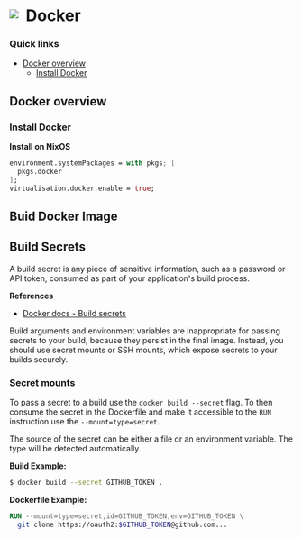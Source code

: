 # Docker <img style="margin: 6px 13px 0px 0px" align="left" src="../../data/images/logo_36x36.png" />

### Quick links
* [Docker overview](#docker-overview)
  * [Install Docker](#install-docker)

## Docker overview

### Install Docker

**Install on NixOS**
```nix
environment.systemPackages = with pkgs; [
  pkgs.docker
];
virtualisation.docker.enable = true;
```

## Buid Docker Image

## Build Secrets
A build secret is any piece of sensitive information, such as a password or API token, consumed as 
part of your application's build process.

**References**
* [Docker docs - Build secrets](https://docs.docker.com/build/building/secrets/)

Build arguments and environment variables are inappropriate for passing secrets to your build, 
because they persist in the final image. Instead, you should use secret mounts or SSH mounts, which 
expose secrets to your builds securely.

### Secret mounts
To pass a secret to a build use the `docker build --secret` flag. To then consume the secret in the 
Dockerfile and make it accessible to the `RUN` instruction use the `--mount=type=secret`.

The source of the secret can be either a file or an environment variable. The type will be detected 
automatically.

**Build Example:**
```bash
$ docker build --secret GITHUB_TOKEN .
```

**Dockerfile Example:**
```Dockerfile
RUN --mount=type=secret,id=GITHUB_TOKEN,env=GITHUB_TOKEN \
  git clone https://oauth2:$GITHUB_TOKEN@github.com...
```
